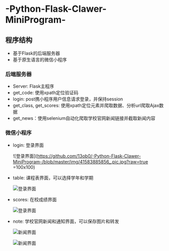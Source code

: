 # -Python-Flask-Clawer-MiniProgram-

## 程序结构

* 基于Flask的后端服务器
* 基于原生语言的微信小程序

### 后端服务器

* Server: Flask主程序
* get_code: 使用xpath定位验证码
* login: post携小程序用户信息请求登录，并保持session
* get_class, get_scores: 使用xpath定位元素并爬取数据、分析url爬取Ajax数据
* get_news：使用selenium自动化爬取学校官网新闻链接并截取新闻内容

### 微信小程序

* login: 登录界面

  ![登录界面](https://github.com/13ob0/-Python-Flask-Clawer-MiniProgram-/blob/master/img/41583885856_.pic.jpg?raw=true =100x100)

* table: 课程表界面，可以选择学年和学期

  ![登录界面](https://github.com/13ob0/-Python-Flask-Clawer-MiniProgram-/blob/master/img/51583885862_.pic.jpg?raw=true)

* scores: 在校成绩界面

  ![登录界面](https://github.com/13ob0/-Python-Flask-Clawer-MiniProgram-/blob/master/img/61583885868_.pic.jpg?raw=true)

* note: 学校官网新闻和通知界面，可以保存图片和转发

  ![新闻界面](https://github.com/13ob0/-Python-Flask-Clawer-MiniProgram-/blob/master/img/71583885874_.pic.jpg?raw=true)

  ![新闻界面](https://github.com/13ob0/-Python-Flask-Clawer-MiniProgram-/blob/master/img/81583885880_.pic.jpg?raw=true)

